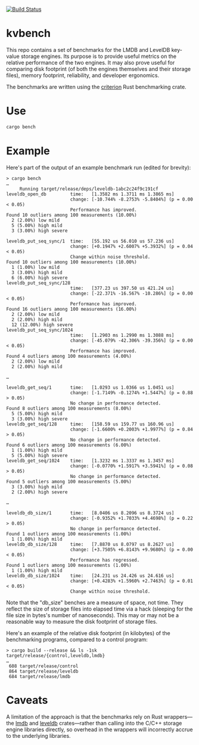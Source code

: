 [![Build Status](https://travis-ci.org/mykmelez/kvbench.svg?branch=master)](https://travis-ci.org/mykmelez/kvbench)

# kvbench

This repo contains a set of benchmarks for the LMDB and LevelDB key-value storage engines.  Its purpose is to provide useful metrics on the relative performance of the two engines.  It may also prove useful for comparing disk footprint (of both the engines themselves and their storage files), memory footprint, reliability, and developer ergonomics.

The benchmarks are written using the [criterion](https://docs.rs/criterion) Rust benchmarking crate.

# Use

```sh
cargo bench
```

# Example

Here's part of the output of an example benchmark run (edited for brevity):

```
> cargo bench
…
     Running target/release/deps/leveldb-1abc2c24f9c191cf
leveldb_open_db         time:   [1.3582 ms 1.3711 ms 1.3865 ms]
                        change: [-10.744% -8.2753% -5.8404%] (p = 0.00 < 0.05)
                        Performance has improved.
Found 10 outliers among 100 measurements (10.00%)
  2 (2.00%) low mild
  5 (5.00%) high mild
  3 (3.00%) high severe

leveldb_put_seq_sync/1  time:   [55.192 us 56.010 us 57.236 us]
                        change: [+0.1947% +2.6007% +5.3932%] (p = 0.04 < 0.05)
                        Change within noise threshold.
Found 10 outliers among 100 measurements (10.00%)
  1 (1.00%) low mild
  3 (3.00%) high mild
  6 (6.00%) high severe
leveldb_put_seq_sync/128
                        time:   [377.23 us 397.50 us 421.24 us]
                        change: [-22.371% -16.567% -10.286%] (p = 0.00 < 0.05)
                        Performance has improved.
Found 16 outliers among 100 measurements (16.00%)
  2 (2.00%) low mild
  2 (2.00%) high mild
  12 (12.00%) high severe
leveldb_put_seq_sync/1024
                        time:   [1.2903 ms 1.2990 ms 1.3088 ms]
                        change: [-45.079% -42.306% -39.356%] (p = 0.00 < 0.05)
                        Performance has improved.
Found 4 outliers among 100 measurements (4.00%)
  2 (2.00%) low mild
  2 (2.00%) high mild

…

leveldb_get_seq/1       time:   [1.0293 us 1.0366 us 1.0451 us]
                        change: [-1.7149% -0.1274% +1.5447%] (p = 0.88 > 0.05)
                        No change in performance detected.
Found 8 outliers among 100 measurements (8.00%)
  5 (5.00%) high mild
  3 (3.00%) high severe
leveldb_get_seq/128     time:   [158.59 us 159.77 us 160.96 us]
                        change: [-1.6600% +0.2003% +1.9977%] (p = 0.84 > 0.05)
                        No change in performance detected.
Found 6 outliers among 100 measurements (6.00%)
  1 (1.00%) high mild
  5 (5.00%) high severe
leveldb_get_seq/1024    time:   [1.3232 ms 1.3337 ms 1.3457 ms]
                        change: [-0.0770% +1.5917% +3.5941%] (p = 0.08 > 0.05)
                        No change in performance detected.
Found 5 outliers among 100 measurements (5.00%)
  3 (3.00%) high mild
  2 (2.00%) high severe

…

leveldb_db_size/1       time:   [8.0406 us 8.2096 us 8.3724 us]
                        change: [-0.9352% +1.7033% +4.4698%] (p = 0.22 > 0.05)
                        No change in performance detected.
Found 1 outliers among 100 measurements (1.00%)
  1 (1.00%) high mild
leveldb_db_size/128     time:   [7.8870 us 8.0797 us 8.2627 us]
                        change: [+3.7505% +6.8143% +9.9680%] (p = 0.00 < 0.05)
                        Performance has regressed.
Found 1 outliers among 100 measurements (1.00%)
  1 (1.00%) high mild
leveldb_db_size/1024    time:   [24.231 us 24.426 us 24.616 us]
                        change: [+0.4283% +1.5960% +2.7463%] (p = 0.01 < 0.05)
                        Change within noise threshold.

```

Note that the "db_size" benches are a measure of space, not time.  They reflect the size of storage files into elapsed time via a hack (sleeping for the file size in bytes's number of nanoseconds).  This may or may not be a reasonable way to measure the disk footprint of storage files.

Here's an example of the relative disk footprint (in kilobytes) of the benchmarking programs, compared to a control program:

```
> cargo build --release && ls -1sk target/release/{control,leveldb,lmdb}
…
 608 target/release/control
 864 target/release/leveldb
 684 target/release/lmdb
```

# Caveats

A limitation of the approach is that the benchmarks rely on Rust wrappers—the [lmdb](https://github.com/danburkert/lmdb-rs) and [leveldb](https://crates.io/crates/leveldb) crates—rather than calling into the C/C++ storage engine libraries directly, so overhead in the wrappers will incorrectly accrue to the underlying libraries.
